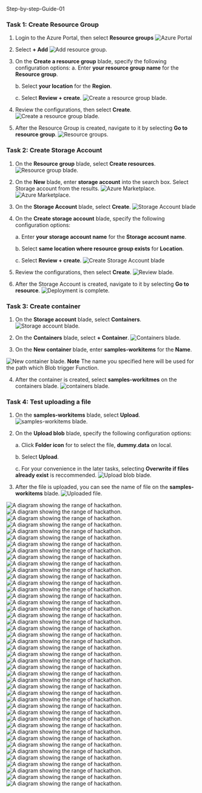 Step-by-step-Guide-01

### Task 1: Create Resource Group

1. Login to the Azure Portal, then select **Resource groups**
![Azure Portal](images/20200722073830.png 'Azure Portal')

2. Select **+ Add**
![Add resource group.](images/20200722073851.png 'Resource group')

3. On the **Create a resource group** blade, specify the following configuration options:
   a. Enter **your resource group name** for the **Resource group**.
   
   b. Select **your location** for the **Region**.
   
   c. Select **Review + create**.
![Create a resource group blade.](images/20200722073916.png 'Create a resource group')

4. Review the configurations, then select **Create**.
![Create a resource group blade.](images/20200722073920.png 'Create a resource group')

5. After the Resource Group is created, navigate to it by selecting **Go to resource group**.
![Resource groups.](images/20200722073924.png 'Resource groups')

### Task 2: Create Storage Account

1. On the **Resource group** blade, select **Create resources**.
![Resource group blade.](images/20200722073930.png 'Resource group')

2. On the **New** blade, enter **storage account** into the search box. Select Storage account from the results.
![Azure Marketplace.](images/20200722073940.png 'Azure Marketplace')
![Azure Marketplace.](images/20200722073946.png 'Azure Marketplace')

3. On the **Storage Account** blade, select **Create**.
![Storage Account blade](images/20200722073949.png 'Storage Account')

4. On the **Create storage account** blade, specify the following configuration options:

   a. Enter **your storage account name** for the **Storage account name**.
   
   b. Select **same location where resource group exists** for **Location**.
   
   c. Select **Review + create**.
![Create Storage Account blade](images/20200722074027.png 'Create Storage Account')

5. Review the configurations, then select **Create**.
![Review blade.](images/20200722074033.png 'Review')

6. After the Storage Account is created, navigate to it by selecting **Go to resource**.
![Deployment is complete.](images/20200722074106.png 'Completed deployment')

### Task 3: Create container

1. On the **Storage account** blade, select **Containers**.
![Storage account blade.](images/20200722074110.png 'Storage account')

2. On the **Containers** blade, select **+ Container**.
![Containers blade.](images/20200722074114.png 'Containers')

3. On the **New container** blade, enter **samples-workitems** for the **Name**.

![New container blade.](images/20200722074139.png 'New container')
**Note** The name you specified here will be used for the path which Blob trigger Function.

4. After the container is created, select **samples-workitmes** on the containers blade.
![containers blade.](images/20200722074145.png 'container')

### Task 4: Test uploading a file

1. On the **samples-workitems** blade, select **Upload**.
![samples-workitems blade.](images/20200722074153.png 'samples-workitems')

2. On the **Upload blob** blade, specify the following configuration options:

   a. Click **Folder icon** for to select the file, **dummy.data** on local.
   
   b. Select **Upload**.
   
   c. For your convenience in the later tasks, selecting **Overwrite if files already exist** is reccommended.
![Upload blob blade.](images/20200722074204.png 'Upload blob')

3. After the file is uploaded, you can see the name of file on the **samples-workitems** blade.
![Uploaded file.](images/20200722074213.png 'Uploaded')


![A diagram showing the range of hackathon.](images/20200722074246.png 'Solution Architecture')
![A diagram showing the range of hackathon.](images/20200722074258.png 'Solution Architecture')
![A diagram showing the range of hackathon.](images/20200722074304.png 'Solution Architecture')
![A diagram showing the range of hackathon.](images/20200722074326.png 'Solution Architecture')
![A diagram showing the range of hackathon.](images/20200722074333.png 'Solution Architecture')
![A diagram showing the range of hackathon.](images/20200722074458.png 'Solution Architecture')
![A diagram showing the range of hackathon.](images/20200722074510.png 'Solution Architecture')
![A diagram showing the range of hackathon.](images/20200722074515.png 'Solution Architecture')
![A diagram showing the range of hackathon.](images/20200722074522.png 'Solution Architecture')
![A diagram showing the range of hackathon.](images/20200722074534.png 'Solution Architecture')
![A diagram showing the range of hackathon.](images/20200722075100.png 'Solution Architecture')
![A diagram showing the range of hackathon.](images/20200722075105.png 'Solution Architecture')
![A diagram showing the range of hackathon.](images/20200722075116.png 'Solution Architecture')
![A diagram showing the range of hackathon.](images/20200722075125.png 'Solution Architecture')
![A diagram showing the range of hackathon.](images/20200722075158.png 'Solution Architecture')
![A diagram showing the range of hackathon.](images/20200722075208.png 'Solution Architecture')
![A diagram showing the range of hackathon.](images/20200722075212.png 'Solution Architecture')
![A diagram showing the range of hackathon.](images/20200722075219.png 'Solution Architecture')
![A diagram showing the range of hackathon.](images/20200722075333.png 'Solution Architecture')
![A diagram showing the range of hackathon.](images/20200722075629.png 'Solution Architecture')
![A diagram showing the range of hackathon.](images/20200722075717.png 'Solution Architecture')
![A diagram showing the range of hackathon.](images/20200722075729.png 'Solution Architecture')
![A diagram showing the range of hackathon.](images/20200722075803.png 'Solution Architecture')
![A diagram showing the range of hackathon.](images/20200722075814.png 'Solution Architecture')
![A diagram showing the range of hackathon.](images/20200722075823.png 'Solution Architecture')
![A diagram showing the range of hackathon.](images/20200722075909.png 'Solution Architecture')
![A diagram showing the range of hackathon.](images/20200722075918.png 'Solution Architecture')
![A diagram showing the range of hackathon.](images/20200722075924.png 'Solution Architecture')
![A diagram showing the range of hackathon.](images/20200722075941.png 'Solution Architecture')
![A diagram showing the range of hackathon.](images/20200722075942.png 'Solution Architecture')
![A diagram showing the range of hackathon.](images/20200722080004.png 'Solution Architecture')
![A diagram showing the range of hackathon.](images/20200722080015.png 'Solution Architecture')
![A diagram showing the range of hackathon.](images/20200722080020.png 'Solution Architecture')
![A diagram showing the range of hackathon.](images/20200722080118.png 'Solution Architecture')
![A diagram showing the range of hackathon.](images/20200722080125.png 'Solution Architecture')
![A diagram showing the range of hackathon.](images/20200722080247.png 'Solution Architecture')
![A diagram showing the range of hackathon.](images/20200722080259.png 'Solution Architecture')
![A diagram showing the range of hackathon.](images/20200722080309.png 'Solution Architecture')
![A diagram showing the range of hackathon.](images/20200722080328.png 'Solution Architecture')
![A diagram showing the range of hackathon.](images/20200722080438.png 'Solution Architecture')
![A diagram showing the range of hackathon.](images/20200722080513.png 'Solution Architecture')
![A diagram showing the range of hackathon.](images/20200722080705.png 'Solution Architecture')
![A diagram showing the range of hackathon.](images/20200722080749.png 'Solution Architecture')
![A diagram showing the range of hackathon.](images/20200722081531.png 'Solution Architecture')
